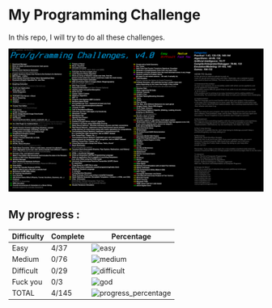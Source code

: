 [challenge_img]: programming_challenges.png
[progress_percentage]: https://us-central1-progress-markdown.cloudfunctions.net/progress/2

[easy]:https://us-central1-progress-markdown.cloudfunctions.net/progress/10
[medium]:https://us-central1-progress-markdown.cloudfunctions.net/progress/0
[difficult]:https://us-central1-progress-markdown.cloudfunctions.net/progress/0
[god]:https://us-central1-progress-markdown.cloudfunctions.net/progress/0

# My Programming Challenge

In this repo, I will try to do all these challenges.

![challenge_img]


## My progress : 

| Difficulty | Complete | Percentage             |
| ---------- | -------- | ---------------------- |
| Easy       |   4/37   | ![easy]                |
| Medium     |   0/76   | ![medium]              |
| Difficult  |   0/29   | ![difficult]           |
| Fuck you   |   0/3    | ![god]                 |
| TOTAL      |   4/145  | ![progress_percentage] |


